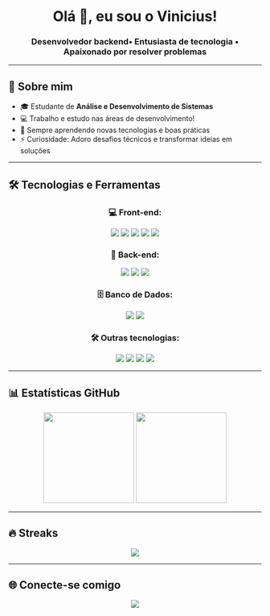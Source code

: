 <h1 align="center">Olá 👋, eu sou o Vinicius!</h1>
<h3 align="center">Desenvolvedor backend• Entusiasta de tecnologia • Apaixonado por resolver problemas</h3>

---

## 🚀 Sobre mim

- 🎓 Estudante de **Análise e Desenvolvimento de Sistemas**
- 💻 Trabalho e estudo nas áreas de desenvolvimento!
- 🧠 Sempre aprendendo novas tecnologias e boas práticas
- ⚡ Curiosidade: Adoro desafios técnicos e transformar ideias em soluções

---

## 🛠️ Tecnologias e Ferramentas

<div align="center">
  
### 💻 Front-end:
<img src="https://img.shields.io/badge/HTML5-E34F26?style=for-the-badge&logo=html5&logoColor=white"/>
<img src="https://img.shields.io/badge/CSS3-1572B6?style=for-the-badge&logo=css3&logoColor=white"/>
<img src="https://img.shields.io/badge/JavaScript-F7DF1E?style=for-the-badge&logo=javascript&logoColor=black"/>
<img src="https://img.shields.io/badge/TypeScript-3178C6?style=for-the-badge&logo=typescript&logoColor=white"/>
<img src="https://img.shields.io/badge/Angular-DD0031?style=for-the-badge&logo=angular&logoColor=white"/>

### 🧠 Back-end:
<img src="https://img.shields.io/badge/Node.js-339933?style=for-the-badge&logo=node.js&logoColor=white"/>
<img src="https://img.shields.io/badge/NestJS-E0234E?style=for-the-badge&logo=nestjs&logoColor=white"/>
<img src="https://img.shields.io/badge/PHP-777BB4?style=for-the-badge&logo=php&logoColor=white"/>

### 🗄️ Banco de Dados:
<img src="https://img.shields.io/badge/MySQL-005C84?style=for-the-badge&logo=mysql&logoColor=white"/>
<img src="https://img.shields.io/badge/PostgreSQL-316192?style=for-the-badge&logo=postgresql&logoColor=white"/>

### 🛠️ Outras tecnologias:
<img src="https://img.shields.io/badge/C++-00599C?style=for-the-badge&logo=cplusplus&logoColor=white"/>
<img src="https://img.shields.io/badge/Git-F05032?style=for-the-badge&logo=git&logoColor=white"/>
<img src="https://img.shields.io/badge/Linux-FCC624?style=for-the-badge&logo=linux&logoColor=black"/>
<img src="https://img.shields.io/badge/Windows-0078D6?style=for-the-badge&logo=windows&logoColor=white"/>

</div>

---

## 📊 Estatísticas GitHub

<div align="center">
  <img height="180em" src="https://github-readme-stats.vercel.app/api?username=vinicius1978pimenta&show_icons=true&theme=tokyonight&count_private=true"/>
  <img height="180em" src="https://github-readme-stats.vercel.app/api/top-langs/?username=vinicius1978pimenta&layout=compact&theme=tokyonight"/>
</div>

---

## 🔥 Streaks

<div align="center">
  <img src="https://github-readme-streak-stats.herokuapp.com/?user=vinicius1978pimenta&theme=tokyonight&hide_border=false" />
</div>

---

## 🌐 Conecte-se comigo

<div align="center">
  <a href="https://www.linkedin.com/in/seu-linkedin" target="_blank">
    <img src="https://www.linkedin.com/in/vinicius-pimenta-dev/"/>
  
</div>
